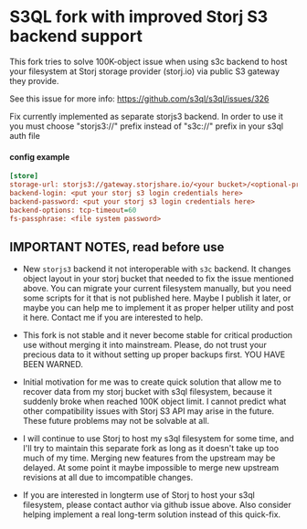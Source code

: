 # S3QL fork with improved Storj S3 backend support

This fork tries to solve 100K-object issue when using s3c backend to host your filesystem at Storj storage provider (storj.io) via public S3 gateway they provide.

See this issue for more info: <https://github.com/s3ql/s3ql/issues/326>

Fix currently implemented as separate storjs3 backend. In order to use it you must choose "storjs3://" prefix instead of "s3c://" prefix in your s3ql auth file

#### config example

```ini
[store]
storage-url: storjs3://gateway.storjshare.io/<your bucket>/<optional-prefix-if-needed>/
backend-login: <put your storj s3 login credentials here>
backend-password: <put your storj s3 login credentials here>
backend-options: tcp-timeout=60
fs-passphrase: <file system password>
```

## IMPORTANT NOTES, read before use

- New `storjs3` backend it not interoperable with `s3c` backend. It changes object layout in your storj bucket that needed to fix the issue mentioned above. You can migrate your current filesystem manually, but you need some scripts for it that is not published here. Maybe I publish it later, or maybe you can help me to implement it as proper helper utility and post it here. Contact me if you are interested to help.

- This fork is not stable and it never become stable for critical production use without merging it into mainstream. Please, do not trust your precious data to it without setting up proper backups first. YOU HAVE BEEN WARNED.

- Initial motivation for me was to create quick solution that allow me to recover data from my storj bucket with s3ql filesystem, because it suddenly broke when reached 100K object limit. I cannot predict what other compatibility issues with Storj S3 API may arise in the future. These future problems may not be solvable at all.

- I will continue to use Storj to host my s3ql filesystem for some time, and I'll try to maintain this separate fork as long as it doesn't take up too much of my time. Merging new features from the upstream may be delayed. At some point it maybe impossible to merge new upstream revisions at all due to imcompatible changes.

- If you are interested in longterm use of Storj to host your s3ql filesystem, please contact author via github issue above. Also consider helping implement a real long-term solution instead of this quick-fix.
